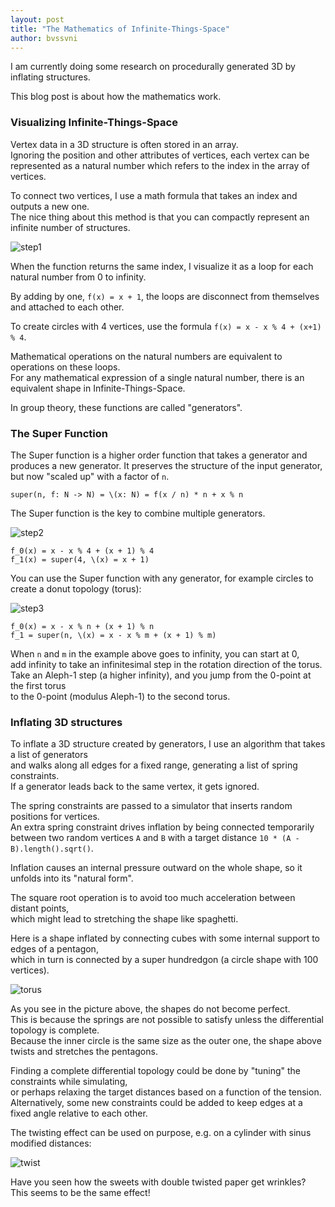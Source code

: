 ```yaml
---
layout: post
title: "The Mathematics of Infinite-Things-Space"
author: bvssvni
---
```


I am currently doing some research on procedurally generated 3D by inflating structures.

This blog post is about how the mathematics work.

### Visualizing Infinite-Things-Space

Vertex data in a 3D structure is often stored in an array.  
Ignoring the position and other attributes of vertices,
each vertex can be represented as a natural number which refers to the index in the array of vertices.

To connect two vertices, I use a math formula that takes an index and outputs a new one.  
The nice thing about this method is that you can compactly represent an infinite number of structures.

![step1](http://i.imgur.com/bWpZ6vk.png)

When the function returns the same index, I visualize it as a loop for each natural number from 0 to infinity.  

By adding by one, `f(x) = x + 1`, the loops are disconnect from themselves and attached to each other.  

To create circles with 4 vertices, use the formula `f(x) = x - x % 4 + (x+1) % 4`.

Mathematical operations on the natural numbers are equivalent to operations on these loops.  
For any mathematical expression of a single natural number, there is an equivalent shape in Infinite-Things-Space.  

In group theory, these functions are called "generators".

### The Super Function

The Super function is a higher order function that takes a generator and produces a new generator.
It preserves the structure of the input generator, but now "scaled up" with a factor of `n`.

```
super(n, f: N -> N) = \(x: N) = f(x / n) * n + x % n
```

The Super function is the key to combine multiple generators.

![step2](http://i.imgur.com/XkecKf7.png)

```
f_0(x) = x - x % 4 + (x + 1) % 4
f_1(x) = super(4, \(x) = x + 1)
```

You can use the Super function with any generator, for example circles to create a donut topology (torus):

![step3](http://i.imgur.com/LWCJbhE.png)

```
f_0(x) = x - x % n + (x + 1) % n
f_1 = super(n, \(x) = x - x % m + (x + 1) % m)
```

When `n` and `m` in the example above goes to infinity, you can start at 0,  
add infinity to take an infinitesimal step in the rotation direction of the torus.  
Take an Aleph-1 step (a higher infinity), and you jump from the 0-point at the first torus  
to the 0-point (modulus Aleph-1) to the second torus.

### Inflating 3D structures

To inflate a 3D structure created by generators, I use an algorithm that takes a list of generators  
and walks along all edges for a fixed range, generating a list of spring constraints.  
If a generator leads back to the same vertex, it gets ignored.

The spring constraints are passed to a simulator that inserts random positions for vertices.   
An extra spring constraint drives inflation by being connected temporarily
between two random vertices `A` and `B` with a target distance `10 * (A - B).length().sqrt()`. 

Inflation causes an internal pressure outward on the whole shape, so it unfolds into its "natural form".  

The square root operation is to avoid too much acceleration between distant points,  
which might lead to stretching the shape like spaghetti.  

Here is a shape inflated by connecting cubes with some internal support to edges of a pentagon,  
which in turn is connected by a super hundredgon (a circle shape with 100 vertices).  

![torus](https://pbs.twimg.com/media/C3cjdmAWIAAL9vn.jpg)

As you see in the picture above, the shapes do not become perfect.  
This is because the springs are not possible to satisfy unless the differential topology is complete.  
Because the inner circle is the same size as the outer one, the shape above twists and stretches the pentagons.

Finding a complete differential topology could be done by "tuning" the constraints while simulating,  
or perhaps relaxing the target distances based on a function of the tension.  
Alternatively, some new constraints could be added to keep edges at a fixed angle relative to each other.  

The twisting effect can be used on purpose, e.g. on a cylinder with sinus modified distances:

![twist](https://pbs.twimg.com/media/C3bCcZJWEAExIXw.jpg)

Have you seen how the sweets with double twisted paper get wrinkles? This seems to be the same effect!

